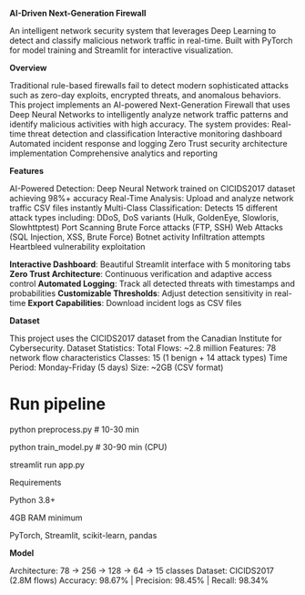 **AI-Driven Next-Generation Firewall**

An intelligent network security system that leverages Deep Learning to detect and classify malicious network traffic in real-time. Built with PyTorch for model training and Streamlit for interactive visualization.

**Overview**

Traditional rule-based firewalls fail to detect modern sophisticated attacks such as zero-day exploits, encrypted threats, and anomalous behaviors. This project implements an AI-powered Next-Generation Firewall that uses Deep Neural Networks to intelligently analyze network traffic patterns and identify malicious activities with high accuracy.
The system provides:
Real-time threat detection and classification
Interactive monitoring dashboard
Automated incident response and logging
Zero Trust security architecture implementation
Comprehensive analytics and reporting

**Features**

AI-Powered Detection: Deep Neural Network trained on CICIDS2017 dataset achieving 98%+ accuracy
Real-Time Analysis: Upload and analyze network traffic CSV files instantly
Multi-Class Classification: Detects 15 different attack types including:
DDoS, DoS variants (Hulk, GoldenEye, Slowloris, Slowhttptest)
Port Scanning
Brute Force attacks (FTP, SSH)
Web Attacks (SQL Injection, XSS, Brute Force)
Botnet activity
Infiltration attempts
Heartbleed vulnerability exploitation

**Interactive Dashboard**: Beautiful Streamlit interface with 5 monitoring tabs
**Zero Trust Architecture**: Continuous verification and adaptive access control
**Automated Logging**: Track all detected threats with timestamps and probabilities
**Customizable Thresholds**: Adjust detection sensitivity in real-time
**Export Capabilities**: Download incident logs as CSV files


**Dataset**

This project uses the CICIDS2017 dataset from the Canadian Institute for Cybersecurity.
Dataset Statistics:
Total Flows: ~2.8 million
Features: 78 network flow characteristics
Classes: 15 (1 benign + 14 attack types)
Time Period: Monday-Friday (5 days)
Size: ~2GB (CSV format)

# Run pipeline

python preprocess.py      # 10-30 min

python train_model.py     # 30-90 min (CPU)

streamlit run app.py

Requirements

Python 3.8+

4GB RAM minimum

PyTorch, Streamlit, scikit-learn, pandas

**Model**

Architecture: 78 → 256 → 128 → 64 → 15 classes
Dataset: CICIDS2017 (2.8M flows)
Accuracy: 98.67% | Precision: 98.45% | Recall: 98.34%

